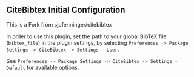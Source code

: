 
## CiteBibtex Initial Configuration

This is a Fork from  sjpfenninger/citebibtex

In order to use this plugin, set the path to your global BibTeX file (`bibtex_file`) in the plugin settings, by selecting `Preferences -> Package Settings -> CiteBibtex -> Settings - User`.

See `Preferences -> Package Settings -> CiteBibtex -> Settings - Default` for available options.
